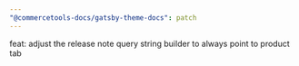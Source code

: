 ```yaml
---
"@commercetools-docs/gatsby-theme-docs": patch
---
```


feat: adjust the release note query string builder to always point to product tab
